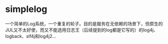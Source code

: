 simplelog
=========

一个简单的Log系统，一个重复的轮子。目的是服务在无依赖的场景下，但原生的JUL又不太好使，而又不能选用日志王（后续提到的log都是它写的）的log4j、logback、slf4j和log4j2...
